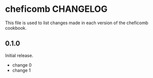 # cheficomb CHANGELOG

This file is used to list changes made in each version of the cheficomb cookbook.

## 0.1.0

Initial release.

- change 0
- change 1
